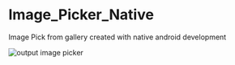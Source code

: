# Image_Picker_Native
Image Pick from gallery created with native android development


![output image picker](https://github.com/user-attachments/assets/a3675ed1-f58d-4a66-aa22-c39480b3f693)
